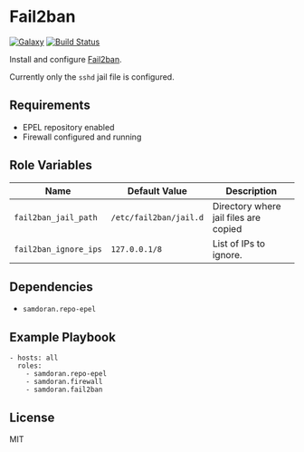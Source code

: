 Fail2ban
=========
[![Galaxy](https://img.shields.io/badge/galaxy-samdoran.java-blue.svg?style=flat)](https://galaxy.ansible.com/samdoran/fail2ban)
[![Build Status](https://travis-ci.org/samdoran/ansible-role-fail2ban.svg?branch=master)](https://travis-ci.org/samdoran/ansible-role-fail2ban)

Install and configure [Fail2ban](http://www.fail2ban.org/wiki/index.php/Main_Page).

Currently only the `sshd` jail file is configured.

Requirements
------------

- EPEL repository enabled
- Firewall configured and running

Role Variables
--------------

| Name              | Default Value       | Description          |
|-------------------|---------------------|----------------------|
| `fail2ban_jail_path` | `/etc/fail2ban/jail.d` | Directory where jail files are copied |
| `fail2ban_ignore_ips` | `127.0.0.1/8` | List of IPs to ignore. |


Dependencies
------------

- `samdoran.repo-epel`

Example Playbook
----------------

    - hosts: all
      roles:
        - samdoran.repo-epel
        - samdoran.firewall
        - samdoran.fail2ban

License
-------

MIT
